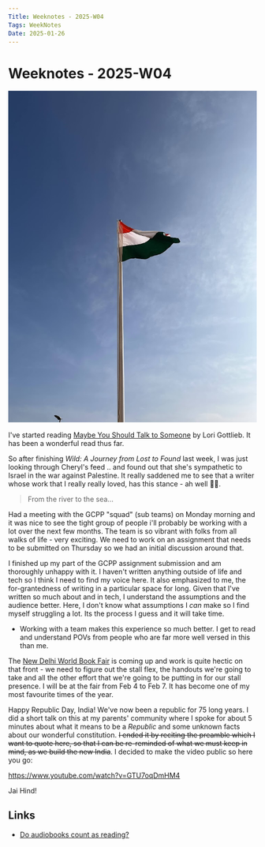```yaml
---
Title: Weeknotes - 2025-W04
Tags: WeekNotes
Date: 2025-01-26
---
```


# Weeknotes - 2025-W04

![Cover image for 2025-W04](/weeknotes/_images/cover-2025-w04.jpg)

I've started reading [Maybe You Should Talk to Someone](https://www.goodreads.com/book/show/37570546-maybe-you-should-talk-to-someone) by Lori Gottlieb. It has been a wonderful read thus far. 

So after finishing _Wild: A Journey from Lost to Found_ last week, I was just looking through Cheryl's feed .. and found out that she's sympathetic to Israel in the war against Palestine. It really saddened me to see that a writer whose work that I really really loved, has this stance - ah well 🤷🏾. 

> From the river to the sea...

Had a meeting with the GCPP "squad" (sub teams) on Monday morning and it was nice to see the tight group of people i'll probably be working with a lot over the next few months. The team is so vibrant with folks from all walks of life - very exciting. We need to work on an assignment that needs to be submitted on Thursday so we had an initial discussion around that. 

I finished up my part of the GCPP assignment submission and am thoroughly unhappy with it. I haven't written anything outside of life and tech so I think I need to find my voice here. It also emphasized to me, the for-grantedness of writing in a particular space for long. Given that I've written so much about and in tech, I understand the assumptions and the audience better. Here, I don't know what assumptions I _can_ make so I find myself struggling a lot. Its the process I guess and it will take time.

- Working with a team makes this experience so much better. I get to read and understand POVs from people who are far more well versed in this than me.

The [New Delhi World Book Fair](https://www.nbtindia.gov.in/ndwbf2025/) is coming up and work is quite hectic on that front - we need to figure out the stall flex, the handouts we're going to take and all the other effort that we're going to be putting in for our stall presence. I will be at the fair from Feb 4 to Feb 7. It has become one of my most favourite times of the year. 

Happy Republic Day, India! We've now been a republic for 75 long years. I did a short talk on this at my parents' community where I spoke for about 5 minutes about what it means to be a _Republic_ and some unknown facts about our wonderful constitution. ~~I ended it by reciting the preamble which I want to quote here, so that I can be re-reminded of what we must keep in mind, as we build the new India~~. I decided to make the video public so here you go:

https://www.youtube.com/watch?v=GTU7oqDmHM4

Jai Hind!

## Links

- [Do audiobooks count as reading?](https://www.youtube.com/watch?v=80SCl6n0TEo)